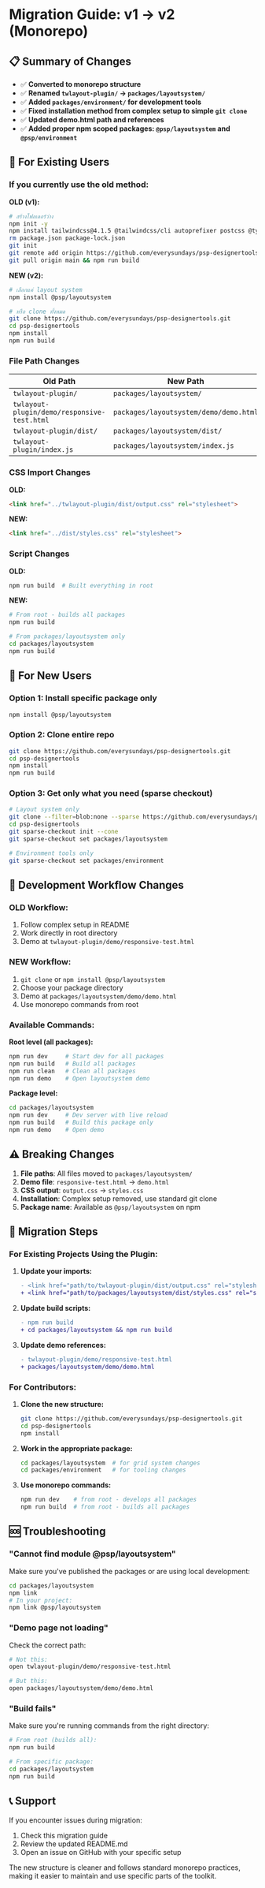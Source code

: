 # Migration Guide: v1 → v2 (Monorepo)

## 📋 Summary of Changes

- ✅ **Converted to monorepo structure**
- ✅ **Renamed `twlayout-plugin/` → `packages/layoutsystem/`**
- ✅ **Added `packages/environment/` for development tools**
- ✅ **Fixed installation method from complex setup to simple `git clone`**
- ✅ **Updated demo.html path and references**
- ✅ **Added proper npm scoped packages: `@psp/layoutsystem` and `@psp/environment`**

## 🚀 For Existing Users

### If you currently use the old method:

**OLD (v1):**
```bash
# สร้างโฟลเดอร์ว่าง
npm init -y
npm install tailwindcss@4.1.5 @tailwindcss/cli autoprefixer postcss @types/node @types/tailwindcss --save-dev
rm package.json package-lock.json
git init
git remote add origin https://github.com/everysundays/psp-designertools.git
git pull origin main && npm run build
```

**NEW (v2):**
```bash
# เลือกแค่ layout system
npm install @psp/layoutsystem

# หรือ clone ทั้งหมด
git clone https://github.com/everysundays/psp-designertools.git
cd psp-designertools
npm install
npm run build
```

### File Path Changes

| Old Path | New Path |
|----------|----------|
| `twlayout-plugin/` | `packages/layoutsystem/` |
| `twlayout-plugin/demo/responsive-test.html` | `packages/layoutsystem/demo/demo.html` |
| `twlayout-plugin/dist/` | `packages/layoutsystem/dist/` |
| `twlayout-plugin/index.js` | `packages/layoutsystem/index.js` |

### CSS Import Changes

**OLD:**
```html
<link href="../twlayout-plugin/dist/output.css" rel="stylesheet">
```

**NEW:**
```html
<link href="../dist/styles.css" rel="stylesheet">
```

### Script Changes

**OLD:**
```bash
npm run build  # Built everything in root
```

**NEW:**
```bash
# From root - builds all packages
npm run build

# From packages/layoutsystem only
cd packages/layoutsystem
npm run build
```

## 🎯 For New Users

### Option 1: Install specific package only
```bash
npm install @psp/layoutsystem
```

### Option 2: Clone entire repo
```bash
git clone https://github.com/everysundays/psp-designertools.git
cd psp-designertools
npm install
npm run build
```

### Option 3: Get only what you need (sparse checkout)
```bash
# Layout system only
git clone --filter=blob:none --sparse https://github.com/everysundays/psp-designertools.git
cd psp-designertools
git sparse-checkout init --cone
git sparse-checkout set packages/layoutsystem

# Environment tools only  
git sparse-checkout set packages/environment
```

## 🔧 Development Workflow Changes

### OLD Workflow:
1. Follow complex setup in README
2. Work directly in root directory
3. Demo at `twlayout-plugin/demo/responsive-test.html`

### NEW Workflow:
1. `git clone` or `npm install @psp/layoutsystem`
2. Choose your package directory
3. Demo at `packages/layoutsystem/demo/demo.html`
4. Use monorepo commands from root

### Available Commands:

**Root level (all packages):**
```bash
npm run dev     # Start dev for all packages
npm run build   # Build all packages  
npm run clean   # Clean all packages
npm run demo    # Open layoutsystem demo
```

**Package level:**
```bash
cd packages/layoutsystem
npm run dev     # Dev server with live reload
npm run build   # Build this package only
npm run demo    # Open demo
```

## ⚠️ Breaking Changes

1. **File paths**: All files moved to `packages/layoutsystem/`
2. **Demo file**: `responsive-test.html` → `demo.html`
3. **CSS output**: `output.css` → `styles.css`
4. **Installation**: Complex setup removed, use standard git clone
5. **Package name**: Available as `@psp/layoutsystem` on npm

## 🔄 Migration Steps

### For Existing Projects Using the Plugin:

1. **Update your imports:**
   ```diff
   - <link href="path/to/twlayout-plugin/dist/output.css" rel="stylesheet">
   + <link href="path/to/packages/layoutsystem/dist/styles.css" rel="stylesheet">
   ```

2. **Update build scripts:**
   ```diff
   - npm run build
   + cd packages/layoutsystem && npm run build
   ```

3. **Update demo references:**
   ```diff
   - twlayout-plugin/demo/responsive-test.html
   + packages/layoutsystem/demo/demo.html
   ```

### For Contributors:

1. **Clone the new structure:**
   ```bash
   git clone https://github.com/everysundays/psp-designertools.git
   cd psp-designertools
   npm install
   ```

2. **Work in the appropriate package:**
   ```bash
   cd packages/layoutsystem  # for grid system changes
   cd packages/environment   # for tooling changes
   ```

3. **Use monorepo commands:**
   ```bash
   npm run dev    # from root - develops all packages
   npm run build  # from root - builds all packages
   ```

## 🆘 Troubleshooting

### "Cannot find module @psp/layoutsystem"
Make sure you've published the packages or are using local development:
```bash
cd packages/layoutsystem
npm link
# In your project:
npm link @psp/layoutsystem
```

### "Demo page not loading"
Check the correct path:
```bash
# Not this:
open twlayout-plugin/demo/responsive-test.html

# But this:
open packages/layoutsystem/demo/demo.html
```

### "Build fails"
Make sure you're running commands from the right directory:
```bash
# From root (builds all):
npm run build

# From specific package:
cd packages/layoutsystem
npm run build
```

## 📞 Support

If you encounter issues during migration:
1. Check this migration guide
2. Review the updated README.md
3. Open an issue on GitHub with your specific setup

The new structure is cleaner and follows standard monorepo practices, making it easier to maintain and use specific parts of the toolkit.